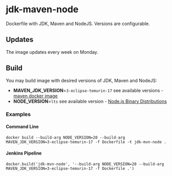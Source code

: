 # jdk-maven-node
Dockerfile with JDK, Maven and NodeJS. Versions are configurable.

## Updates

The image updates every week on Monday.

## Build

You may build image with desired versions of JDK, Maven and NodeJS:
- **MAVEN_JDK_VERSION**=`3-eclipse-temurin-17` see available versions - [maven docker image](https://hub.docker.com/_/maven/)
- **NODE_VERSION**=`lts` see available version - [Node.js Binary Distributions](https://github.com/nodesource/distributions/blob/master/README.md#debinstall)

### Examples

#### Command Line

`docker build --build-arg NODE_VERSION=20 --build-arg MAVEN_JDK_VERSION=3-eclipse-temurin-17 -f Dockerfile -t jdk-mvn-node .`

#### Jenkins Pipeline

`docker.build('jdk-mvn-node', '--build-arg NODE_VERSION=20 --build-arg MAVEN_JDK_VERSION=3-eclipse-temurin-17 -f Dockerfile .')`
